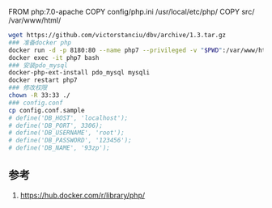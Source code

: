 

FROM php:7.0-apache
COPY config/php.ini /usr/local/etc/php/
COPY src/ /var/www/html/

```sh
wget https://github.com/victorstanciu/dbv/archive/1.3.tar.gz
### 准备docker php
docker run -d -p 8180:80 --name php7 --privileged -v "$PWD":/var/www/html php:7.0-apache
docker exec -it php7 bash
### 安装pdo_mysql
docker-php-ext-install pdo_mysql mysqli
docker restart php7
### 修改权限
chown -R 33:33 ./
### config.conf
cp config.conf.sample
# define('DB_HOST', 'localhost');
# define('DB_PORT', 3306);
# define('DB_USERNAME', 'root');
# define('DB_PASSWORD', '123456');
# define('DB_NAME', '93zp');

```


## 参考

1. https://hub.docker.com/r/library/php/

